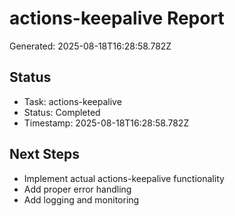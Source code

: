 # actions-keepalive Report

Generated: 2025-08-18T16:28:58.782Z

## Status
- Task: actions-keepalive
- Status: Completed
- Timestamp: 2025-08-18T16:28:58.782Z

## Next Steps
- Implement actual actions-keepalive functionality
- Add proper error handling
- Add logging and monitoring
